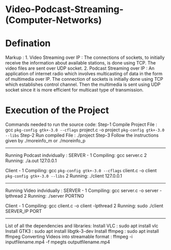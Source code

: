 # Video-Podcast-Streaming- (Computer-Networks)

# Defination #
Markup : 1. Video Streaming over IP : The connections of sockets, to initially receive the information about available stations, is done using TCP. The video files are sent over UDP socket.
         2. Podcast Streaming over IP : An application of internet radio which involves multicasting of data in the form of multimedia over IP. The connection of sockets is initially done using TCP which establishes control channel. Then the multimedia is sent using UDP socket since it is more efficient for multicast type of transmission.

# Execution of the Project
Commands needed to run the source code:
Step-1 Compile Project File : gcc `pkg-config gtk+-3.0 --cflags` project.c -o project `pkg-config gtk+-3.0 --libs`
Step-2 Run compiled File : ./project
Step-3 Follow the instructions given by ./moreinfo_m or ./moreinfo_p
*******************************************************************************************************************
Running Podcast  indvidually : 
SERVER -
1 Compiling: gcc server.c
2 Running: ./a.out 127.0.0.1

Client -
1 Compiling: gcc `pkg-config gtk+-3.0 --cflags` client.c -o client `pkg-config gtk+-3.0 --libs`
2 Running: ./client 127.0.0.1
*******************************************************************************************************************
Running Video indvidually : 
SERVER -
1 Compiling: gcc server.c -o server -lpthread
2 Running: ./server PORTNO

Client -
1 Compiling: gcc client.c -o client -lpthread
2 Running: sudo ./client SERVER_IP PORT

*******************************************************************************************************************
List of all the dependencies and libraries:
Install VLC : sudo apt install vlc
Install GTK3 : sudo apt install libgtk-3-dev
Install ffmpeg : sudo apt install ffmpeg
Converting Videos into streamable format : ffmpeg -i inputfilename.mp4 -f mpegts outputfilename.mp4
